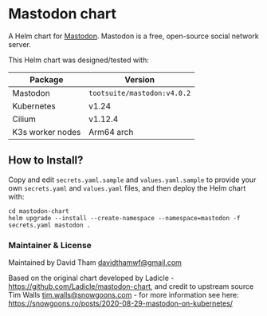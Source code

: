 # Mastodon chart

A Helm chart for [Mastodon](https://github.com/tootsuite/mastodon).
Mastodon is a free, open-source social network server.

This Helm chart was designed/tested with:

| Package | Version |
| ------- | ------- |
| Mastodon | `tootsuite/mastodon:v4.0.2` |
| Kubernetes | v1.24 |
| Cilium | v1.12.4 |
| K3s worker nodes | Arm64 arch  |

## How to Install?
Copy and edit `secrets.yaml.sample` and `values.yaml.sample` to provide your
own `secrets.yaml` and `values.yaml` files, and then deploy the Helm chart
with: 

```
cd mastodon-chart
helm upgrade --install --create-namespace --namespace=mastodon -f secrets.yaml mastodon .
```

### Maintainer & License
Maintained by David Tham <davidthamwf@gmail.com>

Based on the original chart developed by Ladicle - https://github.com/Ladicle/mastodon-chart, and credit to upstream source Tim Walls <tim.walls@snowgoons.com> - for more information see here: https://snowgoons.ro/posts/2020-08-29-mastodon-on-kubernetes/
